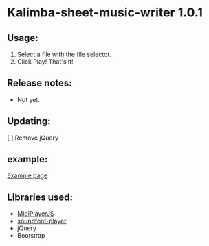 # Kalimba-sheet-music-writer 1.0.1
## Usage:
1. Select a file with the file selector.
2. Click Play!
That's it!
## Release notes:
* Not yet.
## Updating:
[ ] Remove jQuery
## example:
[Example page](https://urobot2011.github.io/Kalimba-sheet-music-writer/ "Example page")
## Libraries used:
* [MidiPlayerJS](https://github.com/grimmdude/MidiPlayerJS "https://github.com/grimmdude/MidiPlayerJS")
* [soundfont-player](https://github.com/danigb/soundfont-player "https://github.com/danigb/soundfont-player")
* jQuery
* Bootstrap
